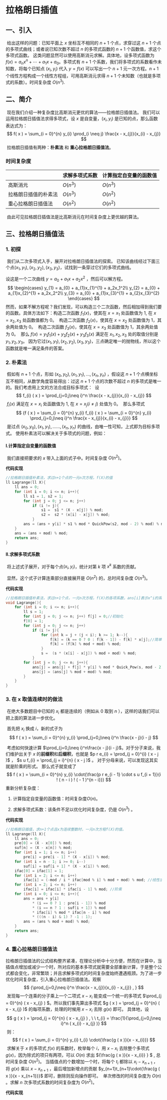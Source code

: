 # 拉格朗日插值

## 一、引入

​		给出这样的问题：已知平面上 $x$ 坐标互不相同的 $n+1$ 个点，求穿过这 $n+1$ 个点的多项式曲线；或者说已知次数不超过 $n$ 的多项式函数的 $n+1$ 个函数值，求这个多项式函数。
​		这类问题显然可以使用高斯消元求解。具体地，设多项式函数为 $f(x) = a_{n}x^{n} +\cdots + a_1x + a_{0}$。多项式有 $n+1$ 个系数，我们将多项式的系数看作未知数，将每个已知点 $(x_i,y_i)$ 代入 $y=f(x)$ 可以写出一个 $n+1$ 元一次方程。$n+1$ 个线性方程构成一个线性方程组，可用高斯消元求得 $n+1$ 个未知数（也就是多项式的系数）。时间复杂度 $O(n^3)$.

## 二、简介

​		现在我们介绍一种复杂度比高斯消元更优的算法——拉格朗日插值法。
​		我们可以运用拉格朗日插值法求得多项式，设 $x$ 是自变量，$(x_i,y_i)$ 是已知的点，那么函数表达式为：
​		
$$
f( x ) = \sum_{i = 0}^{n} y_{i} \prod_{i \neq j} \frac{x - x_{j}}{x_{i} - x_{j}}
$$
​		拉格朗日插值有两种：**朴素法** 和 **重心拉格朗日插值法**。

### **时间复杂度**

|                      | 求解多项式系数 | 计算指定自变量的函数值 |
| -------------------- | -------------- | ---------------------- |
| 高斯消元             | $O(n^3)$       | $O(n^3)$               |
| 拉格朗日插值的朴素法 | $O(n^3)$       | $O(n^2)$               |
| 重心拉格朗日插值法   | $O(n^2)$       | $O(n^2)$               |

​		由此可见拉格朗日插值法是比高斯消元在时间复杂度上更优越的算法。

## 三、拉格朗日插值法

### 1. 初探

​		我们从二次多项式入手，展开对拉格朗日插值法的探索。
​		已知该曲线经过下面三个点$(x_1,y_1),(x_2,y_2),(x_3,y_3)$，试找到一条穿过它们的多项式曲线。

设这是一个二次曲线 $y = a_{0} + a_{1}x + a_{2}x^{2}$ ，然后可以解方程。
$$
\begin{cases}
y_{1} = a_{0} + a_{1}x_{1}^{1} + a_2x_1^2\\
y_{2} = a_{0} + a_{1}x_{2}^{1} + a_2x_2^2\\
y_{3} = a_{0} + a_{1}x_{3}^{1} + a_{2}x_{3}^{2}
\end{cases}
$$
​		然而，如果不解方程呢？我们发现，可以构造三个二次函数，然后相加得到我们要的函数。具体方法如下：
​		构造二次函数 $f_1(x)$，使其在 $x = x_{1}$ 处函数值为 $1$, 在 $x = x_2,x_3$ 处函数值都为 $0$。
​		构造二次函数 $f_2(x)$，使其在 $x = x_{2}$ 处函数值为 $1$，其余两处值为 $0$。
​		构造二次函数 $f_3(x)$，使其在 $x = x_3$ 处函数值为 $1$，其余两处值为 $0$。
​		那么 $f ( x ) = y_{1} f_{1} ( x ) + y_{2} f_{2} ( x ) + y_{3} f_{3} ( x )$ 满足在  $x_1,x_2,x_3$ 处的取值分别是 $y_1,y_2,y_3$。 因为它过$(x_1,y_1),(x_2,y_2),(x_3,y_3)$，三点确定唯一的抛物线，所以这个函数就是唯一满足条件的答案。

### 2. 朴素法

​		假如有 $n+1$ 个点，形如 $(x_0,y_0),(x_1,y_1),…,(x_n, y_n)$ ，假设这 $n+1$ 个点横坐标互不相同，从数学角度容易得出：过这 $n+1$ 个点的次数不超过 $n$ 的多项式是唯一的。我们考虑用上文的方法合成目标多项式：
​		设
$$
f_{i} ( x ) = \prod_{j=0,j\neq i}^n \frac{x - x_{j}}{x_{i} - x_{j}}
$$
​		$f_i(x)$ 满足在 $x = x_{i}$ 处函数值为 $1$, 在 $x = x_j(i≠j)$ 处值为 $0$。
​		那么多项式 
$$
{f ( x ) = \sum_{i = 0}^{n} y_{i} f_{i} ( x ) = \sum_{i = 0}^{n} y_{i} \prod_{j=0,j\neq i}^n \frac{x - x_{j}}{x_{i} - x_{j}}}
$$
​		是过点 $(x_0,y_0),(x_1,y_1),……,(x_n, y_n)$ 的曲线，由唯一性可知，上式即为目标多项式。
​		使用朴素法可以解决关于多项式的问题，例如：

#### Ⅰ.计算指定自变量的函数值	

​		我们直接把要求的 $x$ 带入上面的式子中。时间复杂度 $O(n^2)$。

**代码实现**

```c++
//拉格朗日插值朴素法，求过n+1个点的一元n次方程，f(X)的值
ll Lagrange(ll X){
	ll ans = 0;
	for (int i = 0; i <= n; i++){
		ll s1 = 1, s2 = 1;
		for (int j = 0; j <= n; j++)
			if (i != j){
				s1 =  s1 * (X - x[j]) % mod;
				s2 =  s2 * (x[i] - x[j]) % mod;
			}
		ans = (ans + y[i] * s1 % mod * QuickPow(s2, mod - 2) % mod) % mod;
	}    
	ans = (ans + mod) % mod;
    return ans;
}
```

#### Ⅱ.求解多项式系数

​		将上述式子展开，对于每个点$(x_i,y_i)$，统计对第 $k$ 项 $x^k$ 系数的贡献。

​		显然，这个式子计算连乘部分直接展开是 $O(n^2)$ 的，总时间复杂度 $O(n^{3})$。

**代码实现**

```c++
//拉格朗日插值朴素法，求过n+1个点，一元n次方程，f(X)的各项系数，ans[i]表示x^i的系数。
void Lagrange(){
	for (int i = 0; i <= n; i++){
		ll s = 1;
		for (int j = 0; j <= n; j++) f[j] = 0;//初始化
		f[0] = 1; 
		for (int j = 0; j <= n; j++)
			if (i != j){
				for (int k = j + (j < i); k >= 1; k--){
					f[k] = (k == 0 ? 0 : f[k - 1]) - f[k] * x[j];//简单转移 
					f[k] = (f[k] % mod + mod) % mod;
				}			
				s =  (s * (x[i] - x[j]) % mod + mod) % mod;
			}
		for (int j = 0; j <= n; j++){	
			ans[j] = ans[j] + f[j] * y[i] % mod * Quick_Pow(s, mod - 2) % mod;
			ans[j] = (ans[j] % mod + mod) % mod;
		}
	}    
}
```



### 3. 在 x 取值连续时的做法

​		在绝大多数题目中已知的 $x_i$ 都是连续的（例如从 $0$ 取到 $n$ ），这样的话我们可以把上面的算法进一步优化。

​		首先把 $x_i$ 换成 $i$，新的式子为 
$$
f ( x ) = \sum_{i = 0}^{n} y_{i} \prod_{j=0,j\neq i}^n \frac{x - j}{i - j}
$$

​		考虑如何快速计算 $\prod_{j=0,j\neq i}^n\frac{x - j}{i - j}$。对于分子来说，我们维护出关于 $x$ 的**前缀积**和**后缀积**，也就是 $p r e_{i} = \prod_{j = 0}^{i} ( x - j )$ ， $s u f_{i} = \prod_{j = i}^{n} ( x - j )$ 。	对于分母来说，可以发现这其实就是阶乘的形式。
​		那么式子就变成了
$$
f ( x ) = \sum_{i = 0}^{n} y_{i} \cdot{\frac{p r e_{i - 1} \cdot s u f_{i + 1}}{i ! ( n - i ) ! ( - 1 )^{n - i}}}
$$
重新分析复杂度：

1. 计算指定自变量的函数值：时间复杂度$O(n)$。

2. 求解多项式系数：该条件不足以优化时间复杂度，仍是 $O(n^{3})$ 。

**代码实现**

```cpp
//拉格朗日插值，求n+1个点且x为连续整数时，一元n次方程f(X)的值。 
ll Lagrange(ll X){
	ll ans = 0;
	pre[0] = (X - x[0]) % mod;
	suf[n] = (X - x[n]) % mod;
	for (int i = 1; i <= n; i++) 
		pre[i] = pre[i - 1] * (X - x[i]) % mod;
	for (int i = n - 1; i >= 0; i--) 
		suf[i] = suf[i + 1] * (X - x[i]) % mod;
	ifac[0] = ifac[1] = 1;
	for (int i = 2; i <= n; i++) 
		ifac[i] = (-mod / i * ifac[mod % i] % mod + mod) % mod; //线性求逆元 
	for (int i = 2; i <= n; i++) 
		ifac[i] = ifac[i] * ifac[i - 1] % mod; //阶乘 
	for (int i = 0; i <= n; i++){
		ans = ans + y[i] 
			* (i == 0 ? 1 : pre[i - 1]) % mod 
			* (i == n ? 1 : suf[i + 1]) % mod
			* ifac[i] % mod * ifac[n - i] % mod 
			* (((n - i) & 1) ? -1 : 1); 
		ans = (ans % mod + mod) % mod;
	}
 	return ans;
} 
```

### 4. 重心拉格朗日插值法

​		拉格朗日插值法的公式结构整齐紧凑，在理论分析中十分方便，然而在计算中，当插值点增加或减少一个时，所对应的基本多项式就需要全部重新计算，于是整个公式都会变化，非常繁琐；并且求解多项式的时间复杂度始终遭遇瓶颈。为了进一步优化时间复杂度，引入重心拉格朗日插值法。
​		观察
$$
{\prod_{j=0,j\neq i}^n \frac{x - x_{j}}{x_{i} - x_{j}} , }
$$
​		发现每一个连乘的分子乘上一个二项式 $x-x_i$ 能变成一个统一的多项式 $\prod_{j = 0}^{n} ( x - x_{j} ) $。所以我们事先算出多项式 $g ( x ) = \prod_{j = 0}^{n} ( x - x_{j} )$ 的每项系数，处理的时候用 $x-x_i$ 去除 $g(x)$ 即可。
​		具体地，设
$$
g ( x ) = \prod_{j = 0}^{n} ( x - x_{j} ) , \ \ t_{i} = \frac{1}{\prod_{j=0,j\neq i}^n ( x_{i} - x_{j} )}
$$
​		则：
$$
f ( x ) = \sum_{i = 0}^{n} y_{i} t_{i} \cdot{\frac{g ( x )}{x - x_{i}}}
$$
​		求解关于 $x$ 的多项式 $f(x)$ 的系数时，枚举每个 $i$，用 $x-x_i$ 去除整个多项式 $g(x)$，因为除式的项只有两项，可以 $O(n)$ 求出 ${\frac{g ( x )}{x - x_{i}}  } $ , 总时间复杂度 $O(n^2)$。
​		当插值点的个数增加一个时，将每个 $t_i$ 都除以 $x_{i} - x_{n + 1}$ ，将 $g(x)$ 乘以 $x-x_{n+1}$ ，最后增加新增点的贡献 $y_{n+1}t_{n+1}\cdot{\frac{g ( x )}{x - x_{n+1}}}$ 即可，删除则反向操作即可。
​		单次修改的时间复杂度为 $O(n)$ 。求解 $n$ 次多项式系数的时间复杂度为 $O(n^2)$。

**代码实现**

